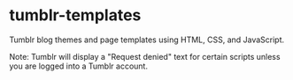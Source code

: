 # tumblr-templates
Tumblr blog themes and page templates using HTML, CSS, and JavaScript. 

Note: Tumblr will display a "Request denied" text for certain scripts unless you are logged into a Tumblr account. 

